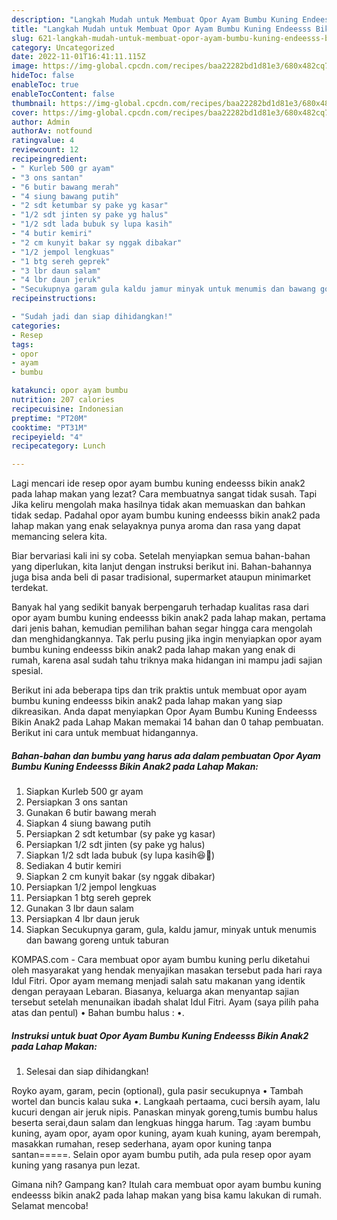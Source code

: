 ```yaml
---
description: "Langkah Mudah untuk Membuat Opor Ayam Bumbu Kuning Endeesss Bikin Anak2 pada Lahap Makan{ yang Sempurna,  Menu Buat lebaran"
title: "Langkah Mudah untuk Membuat Opor Ayam Bumbu Kuning Endeesss Bikin Anak2 pada Lahap Makan{ yang Sempurna,  Menu Buat lebaran"
slug: 621-langkah-mudah-untuk-membuat-opor-ayam-bumbu-kuning-endeesss-bikin-anak2-pada-lahap-makan-yang-sempurna-menu-buat-lebaran
category: Uncategorized
date: 2022-11-01T16:41:11.115Z
image: https://img-global.cpcdn.com/recipes/baa22282bd1d81e3/680x482cq70/opor-ayam-bumbu-kuning-endeesss-bikin-anak2-pada-lahap-makan-foto-resep-utama.jpg
hideToc: false
enableToc: true
enableTocContent: false
thumbnail: https://img-global.cpcdn.com/recipes/baa22282bd1d81e3/680x482cq70/opor-ayam-bumbu-kuning-endeesss-bikin-anak2-pada-lahap-makan-foto-resep-utama.jpg
cover: https://img-global.cpcdn.com/recipes/baa22282bd1d81e3/680x482cq70/opor-ayam-bumbu-kuning-endeesss-bikin-anak2-pada-lahap-makan-foto-resep-utama.jpg
author: Admin
authorAv: notfound
ratingvalue: 4
reviewcount: 12
recipeingredient:
- " Kurleb 500 gr ayam"
- "3 ons santan"
- "6 butir bawang merah"
- "4 siung bawang putih"
- "2 sdt ketumbar sy pake yg kasar"
- "1/2 sdt jinten sy pake yg halus"
- "1/2 sdt lada bubuk sy lupa kasih"
- "4 butir kemiri"
- "2 cm kunyit bakar sy nggak dibakar"
- "1/2 jempol lengkuas"
- "1 btg sereh geprek"
- "3 lbr daun salam"
- "4 lbr daun jeruk"
- "Secukupnya garam gula kaldu jamur minyak untuk menumis dan bawang goreng untuk taburan"
recipeinstructions:

- "Sudah jadi dan siap dihidangkan!"
categories:
- Resep
tags:
- opor
- ayam
- bumbu

katakunci: opor ayam bumbu 
nutrition: 207 calories
recipecuisine: Indonesian
preptime: "PT20M"
cooktime: "PT31M"
recipeyield: "4"
recipecategory: Lunch

---
```



Lagi mencari ide resep opor ayam bumbu kuning endeesss bikin anak2 pada lahap makan yang lezat? Cara membuatnya sangat tidak susah. Tapi Jika keliru mengolah maka hasilnya tidak akan memuaskan dan bahkan tidak sedap. Padahal opor ayam bumbu kuning endeesss bikin anak2 pada lahap makan yang enak selayaknya punya aroma dan rasa yang dapat memancing selera kita.


Biar bervariasi kali ini sy coba. Setelah menyiapkan semua bahan-bahan yang diperlukan, kita lanjut dengan instruksi berikut ini. Bahan-bahannya juga bisa anda beli di pasar tradisional, supermarket ataupun minimarket terdekat.

Banyak hal yang sedikit banyak berpengaruh terhadap kualitas rasa dari opor ayam bumbu kuning endeesss bikin anak2 pada lahap makan, pertama dari jenis bahan, kemudian pemilihan bahan segar hingga cara mengolah dan menghidangkannya. Tak perlu pusing jika ingin menyiapkan opor ayam bumbu kuning endeesss bikin anak2 pada lahap makan yang enak di rumah, karena asal sudah tahu triknya maka hidangan ini mampu jadi sajian spesial.


Berikut ini ada beberapa tips dan trik praktis untuk membuat opor ayam bumbu kuning endeesss bikin anak2 pada lahap makan yang siap dikreasikan. Anda dapat menyiapkan Opor Ayam Bumbu Kuning Endeesss Bikin Anak2 pada Lahap Makan memakai 14 bahan dan 0 tahap pembuatan. Berikut ini cara untuk membuat hidangannya.

<!--inarticleads1-->

##### Bahan-bahan dan bumbu yang harus ada dalam pembuatan Opor Ayam Bumbu Kuning Endeesss Bikin Anak2 pada Lahap Makan:

1. Siapkan  Kurleb 500 gr ayam
1. Persiapkan 3 ons santan
1. Gunakan 6 butir bawang merah
1. Siapkan 4 siung bawang putih
1. Persiapkan 2 sdt ketumbar (sy pake yg kasar)
1. Persiapkan 1/2 sdt jinten (sy pake yg halus)
1. Siapkan 1/2 sdt lada bubuk (sy lupa kasih😆🤭)
1. Sediakan 4 butir kemiri
1. Siapkan 2 cm kunyit bakar (sy nggak dibakar)
1. Persiapkan 1/2 jempol lengkuas
1. Persiapkan 1 btg sereh geprek
1. Gunakan 3 lbr daun salam
1. Persiapkan 4 lbr daun jeruk
1. Siapkan Secukupnya garam, gula, kaldu jamur, minyak untuk menumis dan bawang goreng untuk taburan


KOMPAS.com - Cara membuat opor ayam bumbu kuning perlu diketahui oleh masyarakat yang hendak menyajikan masakan tersebut pada hari raya Idul Fitri. Opor ayam memang menjadi salah satu makanan yang identik dengan perayaan Lebaran. Biasanya, keluarga akan menyantap sajian tersebut setelah menunaikan ibadah shalat Idul Fitri. Ayam (saya pilih paha atas dan pentul) • Bahan bumbu halus : •. 

<!--inarticleads2-->

##### Instruksi untuk buat Opor Ayam Bumbu Kuning Endeesss Bikin Anak2 pada Lahap Makan:


1. Selesai dan siap dihidangkan!

Royko ayam, garam, pecin (optional), gula pasir secukupnya • Tambah wortel dan buncis kalau suka •. Langkaah pertaama, cuci bersih ayam, lalu kucuri dengan air jeruk nipis. Panaskan minyak goreng,tumis bumbu halus beserta serai,daun salam dan lengkuas hingga harum. Tag :ayam bumbu kuning, ayam opor, ayam opor kuning, ayam kuah kuning, ayam berempah, masakkan rumahan, resep sederhana, ayam opor kuning tanpa santan=====. Selain opor ayam bumbu putih, ada pula resep opor ayam kuning yang rasanya pun lezat. 

Gimana nih? Gampang kan? Itulah cara membuat opor ayam bumbu kuning endeesss bikin anak2 pada lahap makan yang bisa kamu lakukan di rumah. Selamat mencoba!
